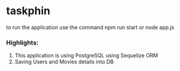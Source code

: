 # taskphin
 to run the application use the command npm run start or node app.js
 ### Highlights:
 1. This application is using PostgreSQL using Sequelize ORM
 2. Saving Users and Movies details into DB
